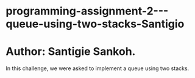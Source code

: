 # programming-assignment-2---queue-using-two-stacks-Santigio
# Author: Santigie Sankoh.
In this challenge, we were asked to implement a queue using two stacks.
